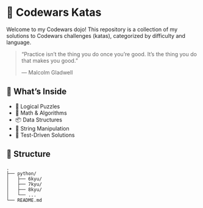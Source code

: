 # 🥋 Codewars Katas
Welcome to my Codewars dojo! This repository is a collection of my solutions to Codewars challenges (katas), categorized by difficulty and language.

> “Practice isn’t the thing you do once you’re good. It’s the thing you do that makes you good.”
> 
> — Malcolm Gladwell

## 🚀 What’s Inside
- 🧠 Logical Puzzles
- 🧮 Math & Algorithms
- 📦 Data Structures
- 📜 String Manipulation
- 🧪 Test-Driven Solutions

## 📂 Structure
```
.
├── python/
│   ├── 6kyu/
│   ├── 7kyu/
│   ├── 8kyu/
│   └── ...
└── README.md

